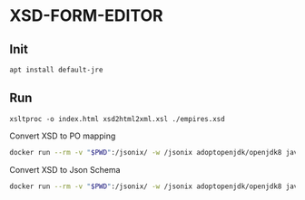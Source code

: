 # XSD-FORM-EDITOR

## Init 

```sh
apt install default-jre   
```

## Run

`xsltproc -o index.html xsd2html2xml.xsl ./empires.xsd`

Convert XSD to PO mapping

```sh
docker run --rm -v "$PWD":/jsonix/ -w /jsonix adoptopenjdk/openjdk8 java -jar ./jsonix-schema-compiler-full-2.3.9.jar "./empires.xsd"
```

Convert XSD to Json Schema

```sh
docker run --rm -v "$PWD":/jsonix/ -w /jsonix adoptopenjdk/openjdk8 java -jar ./jsonix-schema-compiler-full-2.3.9.jar -generateJsonSchema "./empires.xsd"
```